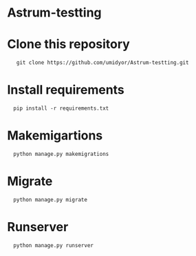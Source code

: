 # Astrum-testting

# Clone this repository
```shell
   git clone https://github.com/umidyor/Astrum-testting.git
```
# Install requirements
```shell
  pip install -r requirements.txt
```
# Makemigartions
```shell
  python manage.py makemigrations
```
# Migrate
```shell
  python manage.py migrate
```
# Runserver
```shell
  python manage.py runserver
```
